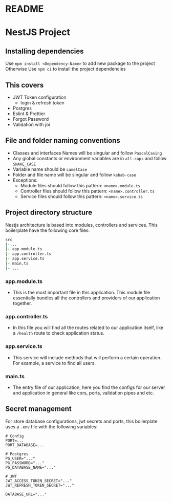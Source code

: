 # README

# NestJS Project

## Installing dependencies

Use `npm install <Dependency-Name>` to add new package to the project
Otherwise Use `npm ci` to install the project dependencies

## This covers

- JWT Token configuration
  - login & refresh token
- Postgres
- Eslint & Prettier
- Forgot Password
- Validation with joi

## File and folder naming conventions

- Classes and interfaces Names will be singular and follow `PascalCasing`
- Any global constants or environment variables are in `all-caps` and follow `SNAKE_CASE`
- Variable name should be `camelCase`
- Folder and file name will be singular and follow `kebab-case`
- Exceptions:
  - Module files should follow this pattern: `<name>.module.ts`
  - Controller files should follow this pattern: `<name>.controller.ts`
  - Service files should follow this pattern: `<name>.service.ts`

## Project directory structure

Nestjs architecture is based into modules, controllers and services. This boilerplate have the following core files:

```bash
src
|-...
|- app.module.ts
|- app.controller.ts
|- app.service.ts
|- main.ts
|- ...
```

### app.module.ts

- This is the most important file in this application. This module file essentially bundles all the controllers and providers of our application together.

### app.controller.ts

- In this file you will find all the routes related to our application itself, like a `/health` route to check application status.

### app.service.ts

- This service will include methods that will perform a certain operation. For example, a service to find all users.

### main.ts

- The entry file of our application, here you find the configs for our server and application in general like cors, ports, validation pipes and etc.

## Secret management

For store database configurations, jwt secrets and ports, this boilerplate uses a `.env` file with the following variables:

```
# Config
PORT=...
PORT_DATABASE=...

# Postgres
PG_USER="..."
PG_PASSWORD="..."
PG_DATABASE_NAME="..."

# JWT
JWT_ACCESS_TOKEN_SECRET="..."
JWT_REFRESH_TOKEN_SECRET="..."

DATABASE_URL="..."
```
